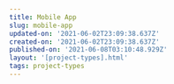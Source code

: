 ```yaml
---
title: Mobile App
slug: mobile-app
updated-on: '2021-06-02T23:09:38.637Z'
created-on: '2021-06-02T23:09:38.637Z'
published-on: '2021-06-08T03:10:48.929Z'
layout: '[project-types].html'
tags: project-types
---
```



